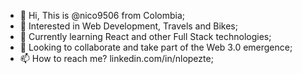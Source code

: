 - 👋 Hi, This is @nico9506 from Colombia;
- 👀 Interested in Web Development, Travels and Bikes;
- 🌱 Currently learning React and other Full Stack technologies;
- 💞️ Looking to collaborate and take part of the Web 3.0 emergence;
- 📫 How to reach me? linkedin.com/in/nlopezte;
